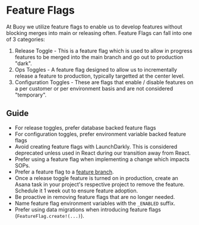 # Feature Flags

At Buoy we utilize feature flags to enable us to develop features without
blocking merges into main or releasing often.  Feature Flags can fall into one
of 3 categories:

1. Release Toggle - This is a feature flag which is used to allow in progress
   features to be merged into the main branch and go out to production "dark".
2. Ops Toggles - A feature flag designed to allow us to incrementally release a
   feature to production, typically targetted at the center level.
3. Configuration Toggles - These are flags that enable / disable features on a
   per customer or per environment basis and are not considered "temporary".

## Guide

- For release toggles, prefer database backed feature flags
- For configuration toggles, prefer environment variable backed feature flags
- Avoid creating feature flags with LaunchDarkly. This is considered deprecated
  unless used in React during our transition away from React.
- Prefer using a feature flag when implementing a change which impacts SOPs.
- Prefer a feature flag to a [feature branch].
- Once a release toggle feature is turned on in production, create an Asana task in your
  project's respective project to remove the feature. Schedule it 1 week out to
  ensure feature adoption.
- Be proactive in removing feature flags that are no longer needed.
- Name feature flag environment variables with the `_ENABLED` suffix.
- Prefer using data migrations when introducing feature flags (`FeatureFlag.create!(...)`).

[feature branch]: https://www.atlassian.com/git/tutorials/comparing-workflows/feature-branch-workflow

